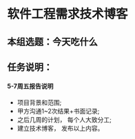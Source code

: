 # 软件工程需求技术博客
## 本组选题：今天吃什么  
## 任务说明：  
#### 5-7周五报告说明  
* 项目背景和范围;  
* 甲方沟通1~2次结果+书面记录;  
* 之后几周的计划， 每个人大致分工;  
* 建立技术博客， 发布以上内容。  
